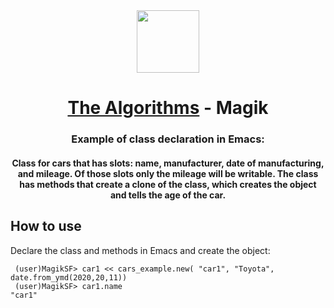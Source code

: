 
<div align="center">
<!-- Title: -->
  <a href="https://github.com/Mateus2314/Magik_Smallworld_the_Algorithms">
    <img src="https://siamz.gallerycdn.vsassets.io/extensions/siamz/smallworld-magik/1.5.2/1573561363325/Microsoft.VisualStudio.Services.Icons.Default" height="100">
  </a>
  <h1><a href="https://github.com/Mateus2314/Magik_Smallworld_the_Algorithms">The Algorithms</a> - Magik</h1>

  
  
<!-- Short description: -->
  <h3>Example of class declaration in Emacs:</h3>
  <h4>Class for cars that has slots: name, manufacturer, date of manufacturing, and mileage. 
  Of those slots only the mileage will be writable.
  The class has methods that create a clone of the class, which creates the object and tells the age of the car. </h4>
</div>

## How to use

Declare the class and methods in Emacs and create the object:

```magik
 (user)MagikSF> car1 << cars_example.new( "car1", "Toyota", date.from_ymd(2020,20,11))
 (user)MagikSF> car1.name
"car1"
 ```

<!-- ## Getting Started

Open Source resource for learning object-oriented programming language with Magik on SmallWorld. #Magik_Smallworld_the_Algorithms

Read through our [Contribution Guidelines](CONTRIBUTING.md) before you contribute.

## Community Channels

We're on [Discord](https://discord.gg/c7MnfGFGa6) and [Gitter](https://gitter.im/TheAlgorithms)! Community channels are great for you to ask questions and get help. Please join us!

## List of Algorithms

See our [directory](DIRECTORY.md) for easier navigation and better overview of the project.
-->
